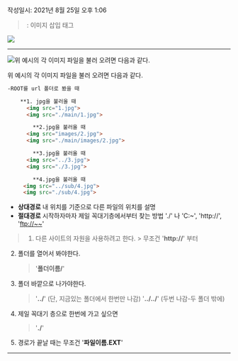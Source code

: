 # <img>
작성일시: 2021년 8월 25일 오후 1:06

> **<img>** : 이미지 삽입 태그

**<img src="파일 위치">**
>

---

![위 예시의 각 이미지 파일을 불러 오려면 다음과 같다.](img%20f230d8b124ce4ca087d6a4f5c36dbeb3/Untitled.png)

위 예시의 각 이미지 파일을 불러 오려면 다음과 같다.

```html
-ROOT를 url 폴더로 봤을 때

    **1. jpg을 불러올 때
      <img src="1.jpg">
      <img src="./main/1.jpg">
```

```html
		**2.jpg을 불러올 때
      <img src="images/2.jpg">
      <img src="./main/images/2.jpg">
```

```html
		**3.jpg을 불러올 때
      <img src="../3.jpg">
      <img src="./3.jpg">
```

```html
		**4.jpg을 불러올 때
     <img src="../sub/4.jpg">
     <img src="./sub/4.jpg">
```

- **상대경로**
  내 위치를 기준으로 다른 파일의 위치를 설명
- **절대경로**
  시작하자마자 제일 꼭대기층에서부터 찾는 방법
  './' 나 'C:\~', 'http://', '[ftp://~~](ftp://%7E%7E/)'

> 1) 다른 사이트의 자원을 사용하려고 한다.
     >  무조건 '**http://**' 부터

2) 폴더를 열어서 봐야한다.
     >  '**폴더이름/**'

3) 폴더 바깥으로 나가야한다.
     >  '**../**' (단, 지금있는 폴더에서 한번만 나감)
     >  '**../../**' (두번 나감-두 폴더 밖에)

4) 제일 꼭대기 층으로 한번에 가고 싶으면
     >  '**./**'

5) 경로가 끝날 때는 무조건 '**파일이름.EXT**'
>

---